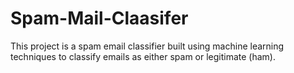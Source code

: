# Spam-Mail-Claasifer
This project is a spam email classifier built using machine learning techniques to classify emails as either spam or legitimate (ham).
